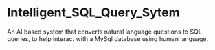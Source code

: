 # Intelligent_SQL_Query_Sytem
An AI based system that converts natural language questions to SQL queries, to help interact with a MySql database using human language.
